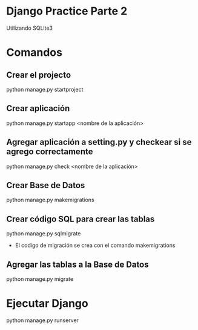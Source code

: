 # Django Practice Parte 2 
Utilizando SQLite3

# Comandos 
## Crear el projecto
python manage.py startproject <nombre del projecto>

## Crear aplicación 
python manage.py startapp <nombre de la aplicación>

## Agregar aplicación a setting.py y checkear si se agrego correctamente
python manage.py check <nombre de la aplicación>

## Crear Base de Datos
python manage.py makemigrations

## Crear código SQL para crear las tablas
python manage.py sqlmigrate <nombre de la aplicacion> <codigo de migracion>

- El codigo de migración se crea con el comando makemigrations

## Agregar las tablas a la Base de Datos
python manage.py migrate


# Ejecutar Django 
python manage.py runserver